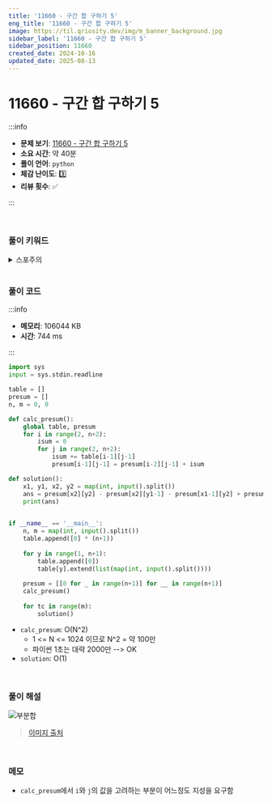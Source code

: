 ```yaml
---
title: '11660 - 구간 합 구하기 5'
eng_title: '11660 - 구간 합 구하기 5'
image: https://til.qriosity.dev/img/m_banner_background.jpg
sidebar_label: '11660 - 구간 합 구하기 5'
sidebar_position: 11660
created_date: 2024-10-16
updated_date: 2025-08-13
---
```


# 11660 - 구간 합 구하기 5

:::info

- **문제 보기**: [11660 - 구간 합 구하기 5](https://www.acmicpc.net/problem/11660)
- **소요 시간**: 약 40분
- **풀이 언어**: `python`
- **체감 난이도**: 3️⃣
- **리뷰 횟수**: ✅

:::

<br />

### 풀이 키워드

<details>
<summary>스포주의</summary>

`2차원 누적합` `DP`

</details>

<br />

### 풀이 코드

:::info

- **메모리**: 106044 KB
- **시간**: 744 ms

:::

```python
import sys
input = sys.stdin.readline

table = []
presum = []
n, m = 0, 0

def calc_presum():
    global table, presum
    for i in range(2, n+2):
        isum = 0
        for j in range(2, n+2):
            isum += table[i-1][j-1]
            presum[i-1][j-1] = presum[i-2][j-1] + isum

def solution():
    x1, y1, x2, y2 = map(int, input().split())
    ans = presum[x2][y2] - presum[x2][y1-1] - presum[x1-1][y2] + presum[x1-1][y1-1]
    print(ans)
    

if __name__ == '__main__':
    n, m = map(int, input().split())
    table.append([0] * (n+1))
    
    for y in range(1, n+1):
        table.append([0])
        table[y].extend(list(map(int, input().split())))
    
    presum = [[0 for _ in range(n+1)] for __ in range(n+1)]
    calc_presum()
    
    for tc in range(m):
        solution()
```

- `calc_presum`: O(N^2)
    - 1 &lt;= N &lt;= 1024 이므로 N^2 = 약 100만
    - 파이썬 1초는 대략 2000만 --> OK
- `solution`: O(1)

<br />

### 풀이 해설

![부분합](https://github.com/user-attachments/assets/845875a1-990b-4b96-a22c-c492263787f7)

> [이미지 출처](https://code-angie.tistory.com/22)

<br />

### 메모

- `calc_presum`에서 `i`와 `j`의 값을 고려하는 부분이 어느정도 지성을 요구함